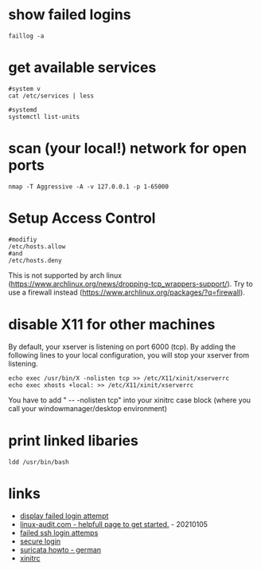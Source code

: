 # show failed logins

```
faillog -a
```

# get available services 

```
#system v
cat /etc/services | less

#systemd
systemctl list-units
```

# scan (your local!) network for open ports

```
nmap -T Aggressive -A -v 127.0.0.1 -p 1-65000
```

# Setup Access Control

```
#modifiy
/etc/hosts.allow
#and
/etc/hosts.deny
```

This is not supported by arch linux (https://www.archlinux.org/news/dropping-tcp_wrappers-support/).
Try to use a firewall instead (https://www.archlinux.org/packages/?q=firewall).

# disable X11 for other machines

By default, your xserver is listening on port 6000 (tcp).
By adding the following lines to your local configuration, you will stop your xserver from listening.

```
echo exec /usr/bin/X -nolisten tcp >> /etc/X11/xinit/xserverrc
echo exec xhosts +local: >> /etc/X11/xinit/xserverrc
```

You have to add " -- -nolisten tcp" into your xinitrc case block (where you call your windowmanager/desktop environment)

# print linked libaries

```
ldd /usr/bin/bash
```

# links

* [display failed login attempt](http://www.cyberciti.biz/tips/linux-how-do-i-display-failed-login-attempt.html)
* [linux-audit.com - helpfull page to get started.](https://linux-audit.com/) - 20210105
* [failed ssh login attemps](https://www.linuxquestions.org/questions/linux-security-4/failed-ssh-login-attempts-340366/)
* [secure login](http://www.farinspace.com/secure-login-linux-server/)
* [suricata howto - german](http://www.pro-linux.de/artikel/2/1751/suricata-einbruchserkennung-mit-dem-erdmaennchen.html)
* [xinitrc](https://wiki.archlinux.org/index.php/Xinitrc)
